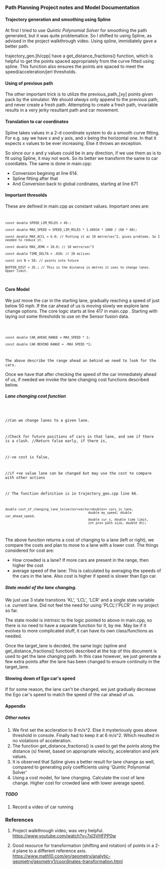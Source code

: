 ### Path Planning Project notes and Model Documentation


#### Trajectory generation and smoothing using Spline 
At first I tried to use <i>Quintic Polynomial Solver</i> for smoothing the path generated, but it was quite problematice. So I shifted to using Spline, as advised in the project walkthrough video. Using spline, immidiately gave a better path. 

trajectory_gen.[h/cpp] have a get_distance_fractions() function, which is helpful to get the points spaced appropriately from the curve fitted using spline. This function also ensures the points are spaced to meet the speed/acceleration/jerl thresholds. 


#### Using of previous path
The other important trick is to utilize the previous_path_[xy] points given pack by the simulator. We should *always* only append to the previous path, and never create a fresh path. Attempting to create a fresh path, invariable results in a very jerky resultant path and car movement. 


#### Translation to car coordinates
Spline takes values in a 2-d coordinate system to do a smooth curve fitting. For e.g. say we have x and y axis, and x being the horizontal one. In that it expects x values to be ever increasing. Else it throws an exception. 

So since our x and y values could be in any direction, if we use them as is to fit using Spline, it may not work. So its better we transform the same to car coordiates. The same is done in main.cpp: 
* Conversion begining at line 614. 
* Spline fitting after that 
* And Conversion back to global cordinates, starting at line 671

#### Important thresolds
These are defined in main.cpp as constant values. Important ones are: 
<code>

	const double SPEED_LIM_MILES = 49.;

    const double MAX_SPEED = SPEED_LIM_MILES * 1.60934 * 1000 / (60 * 60);    

    const double MAX_ACCL = 6.0; // Putting it as 10 metre/sec^2, gives problems. So I needed to reduce it.

    const double MAX_JERK = 10.0; // 10 metre/sec^3

    const double TIME_DELTA = .020; // 20 milisec

    const int N = 50; // points into future

    BUFFER_DIST = 35.; // This is the distance in metres it uses to change lanes. Upper limit.

</code>


#### Core Model
  We just move the car in the starting lane, gradually reaching a speed of just below 50 mph. If the car ahead of us is moving slowly we explore lane change options. The core logic starts at line 417 in main.cpp . Starting with laying out some thresholds to use on the Sensor fusion data. 


<code> 

	const double CAR_AHEAD_RANGE = MAX_SPEED * 1;

    const double CAR_BEHIND_RANGE = -MAX_SPEED *1;
</code>

	The above describe the range ahead an behind we need to look for the cars. 

  Once we have that after checking the speed of the car immediately ahead of us, if needed we invoke the lane changing cost functions described below. 

##### Lane changing cost function
<code>
	
//Can we change lanes to a given lane. 

//Check for future positions of cars in that lane, and see if there is a clash. 
//Return false early, if there is, 

//-ve cost is false,

//if +ve value lane can be changed but may use the cost to compare with other actions

// The function definition is in trajectory_gen.cpp line 66.

	double cost_of_changing_lane_to(vector<vector<double>> cars_in_lane, 
												double my_speed, double car_ahead_speed, 
												double cur_s, double time_limit, 
												int prev_path_size, double dt);

												

</code>

The above function returns a cost of changing to a lane (left or right), we compare the costs and plan to move to a lane with a lower cost. The things considered for cost are: 

* How crowded is a lane? If more cars are present in the range, then higher the cost
* average speed of the lane: This is calculated by averaging the speeds of the cars in the lane. Also cost is higher if speed is slower than Ego car. 


##### State model of the lane changing. 
We just use 3 state transtions 'KL', 'LCL', 'LCR' and a single state variable i.e. current lane. Did not feel the need for using 'PLCL'/'PLCR' in my project so far. 

The state model is intrinsic to the logic pointed to above in main.cpp, so there is no need to have a separate function for it, by me. May be if it evolves to more complicated stuff, it can have its own class/functions as needed.


Once the target_lane is decided, the same logic (spline and get_distance_fractions() function) described at the top of this document is used to get the lane changing path. In this case however, we just generate a few extra points after the lane has been changed to ensure continuity in the target_lane. 

#### Slowing down of Ego car's speed
If for some reason, the lane can't be changed, we just gradually decrease the Ego car's speed to match the speed of the car ahead of us. 


#### Appendix

##### Other notes
1. We first set the accleration to 9 m/s^2. Else it mysteriously goes above threshold in console. Finally had to keep it at 6 m/s^2. Which resulted in no violations of acceleration.
2. The function get_distance_fractions() is used to get the points along the distance (s) frenet, based on appropriate velocity, acceleration and jerk values.
3. It is observed that Spline gives a better result for lane change as well, compared to generating poly coefficients using 'Quintic Polynomial Solver'
4. Using a cost model, for lane changing. Calculate the cost of lane change. Higher cost for crowded lane with lower average speed.




##### TODO
1. Record a video of car running 


### References

1. Project walkthrough video, was very helpful. 
	https://www.youtube.com/watch?v=7sI3VHFPP0w

2. Good resource for transformation (shifting and rotation) of points in a 2-d plane to a different reference axis. 
https://www.math10.com/en/geometry/analytic-geometry/geometry1/coordinates-transformation.html
